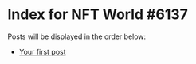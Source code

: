# Index for NFT World #6137
Posts will be displayed in the order below:

- [Your first post](./001-first.md)

